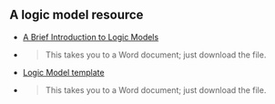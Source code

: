 ## A logic model resource

- [A Brief Introduction to Logic Models](/introduction-lms.docx "Introduction to Logic Models")
- > This takes you to a Word document; just download the file.

- [Logic Model template](/logic-model-template.docx "Logic Model template")
- > This takes you to a Word document; just download the file.
